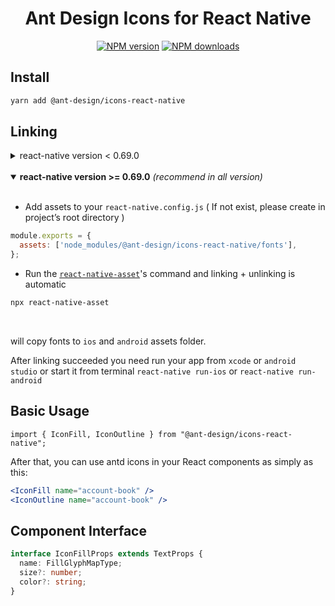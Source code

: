 <h1 align="center">
Ant Design Icons for React Native
</h1>

<div align="center">

[![NPM version](https://img.shields.io/npm/v/@ant-design/icons-react-native.svg?style=flat)](https://npmjs.org/package/@ant-design/icons-react-native)
[![NPM downloads](http://img.shields.io/npm/dm/@ant-design/icons-react-native.svg?style=flat)](https://npmjs.org/package/@ant-design/icons-react-native)

</div>

## Install

```bash
yarn add @ant-design/icons-react-native
```


## Linking

<details>
<summary>react-native version < 0.69.0</summary>

```bash
react-native link @ant-design/icons-react-native
```
</details>
<br/>
<details open>
<summary><b>react-native version >= 0.69.0</b> <i>(recommend in all version)</i></summary>
<br/>

- Add assets to your `react-native.config.js` ( If not exist, please create in project’s root directory )

```js
module.exports = {
  assets: ['node_modules/@ant-design/icons-react-native/fonts'],
};
```

- Run the [`react-native-asset`](https://github.com/unimonkiez/react-native-asset)'s command and linking + unlinking is automatic

```bash
npx react-native-asset
```
<br/>
</details>


will copy fonts to `ios` and `android` assets folder.

After linking succeeded you need run your app from `xcode` or `android studio` or start it from terminal `react-native run-ios` or `react-native run-android`

## Basic Usage

```tsx
import { IconFill, IconOutline } from "@ant-design/icons-react-native";
```

After that, you can use antd icons in your React components as simply as this:

```jsx
<IconFill name="account-book" />
<IconOutline name="account-book" />
```

## Component Interface

```ts
interface IconFillProps extends TextProps {
  name: FillGlyphMapType;
  size?: number;
  color?: string;
}
```
